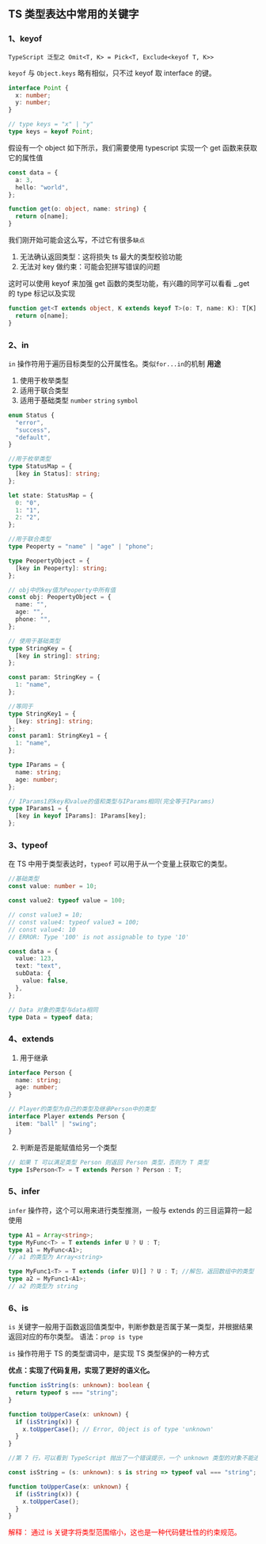 ## TS 类型表达中常用的关键字

### 1、keyof

`TypeScript 泛型之 Omit<T, K> = Pick<T, Exclude<keyof T, K>>`

`keyof` 与 `Object.keys` 略有相似，只不过 keyof 取 interface 的键。

```typescript
interface Point {
  x: number;
  y: number;
}

// type keys = "x" | "y"
type keys = keyof Point;
```

假设有一个 object 如下所示，我们需要使用 typescript 实现一个 get 函数来获取它的属性值

```typescript
const data = {
  a: 3,
  hello: "world",
};

function get(o: object, name: string) {
  return o[name];
}
```

我们刚开始可能会这么写，不过它有很多`缺点`

1. 无法确认返回类型：这将损失 ts 最大的类型校验功能
2. 无法对 key 做约束：可能会犯拼写错误的问题

这时可以使用 keyof 来加强 get 函数的类型功能，有兴趣的同学可以看看 \_.get 的 type 标记以及实现

```typescript
function get<T extends object, K extends keyof T>(o: T, name: K): T[K] {
  return o[name];
}
```

### 2、in

`in` 操作符用于遍历目标类型的公开属性名。类似`for...in`的机制
**用途**

1. 使用于枚举类型
2. 适用于联合类型
3. 适用于基础类型 `number` `string` `symbol`

```typescript
enum Status {
  "error",
  "success",
  "default",
}

//用于枚举类型
type StatusMap = {
  [key in Status]: string;
};

let state: StatusMap = {
  0: "0",
  1: "1",
  2: "2",
};

//用于联合类型
type Peoperty = "name" | "age" | "phone";

type PeopertyObject = {
  [key in Peoperty]: string;
};

// obj中的key值为Peoperty中所有值
const obj: PeopertyObject = {
  name: "",
  age: "",
  phone: "",
};

// 使用于基础类型
type StringKey = {
  [key in string]: string;
};

const param: StringKey = {
  1: "name",
};

//等同于
type StringKey1 = {
  [key: string]: string;
};
const param1: StringKey1 = {
  1: "name",
};

type IParams = {
  name: string;
  age: number;
};

// IParams1的key和value的值和类型与IParams相同(完全等于IParams)
type IParams1 = {
  [key in keyof IParams]: IParams[key];
};
```

### 3、typeof

在 TS 中用于类型表达时，`typeof` 可以用于从一个变量上获取它的类型。

```typescript
//基础类型
const value: number = 10;

const value2: typeof value = 100;

// const value3 = 10;
// const value4: typeof value3 = 100;
// const value4: 10
// ERROR: Type '100' is not assignable to type '10'

const data = {
  value: 123,
  text: "text",
  subData: {
    value: false,
  },
};

// Data 对象的类型与data相同
type Data = typeof data;
```

### 4、extends

1. 用于继承

```typescript
interface Person {
  name: string;
  age: number;
}

// Player的类型为自己的类型及继承Person中的类型
interface Player extends Person {
  item: "ball" | "swing";
}
```

2. 判断是否是能赋值给另一个类型

```typescript
// 如果 T 可以满足类型 Person 则返回 Person 类型，否则为 T 类型
type IsPerson<T> = T extends Person ? Person : T;
```

### 5、infer

`infer` 操作符，这个可以用来进行类型推测，一般与 extends 的三目运算符一起使用

```typescript
type A1 = Array<string>;
type MyFunc<T> = T extends infer U ? U : T;
type a1 = MyFunc<A1>;
// a1 的类型为 Array<string>

type MyFunc1<T> = T extends (infer U)[] ? U : T; //解包，返回数组中的类型
type a2 = MyFunc1<A1>;
// a2 的类型为 string
```

### 6、is

`is` 关键字一般用于函数返回值类型中，判断参数是否属于某一类型，并根据结果返回对应的布尔类型。
语法：`prop is type`

`is` 操作符用于 TS 的类型谓词中，是实现 TS 类型保护的一种方式

**优点：实现了代码复用，实现了更好的语义化。**

```typescript
function isString(s: unknown): boolean {
  return typeof s === "string";
}

function toUpperCase(x: unknown) {
  if (isString(x)) {
    x.toUpperCase(); // Error, Object is of type 'unknown'
  }
}

//第 7 行，可以看到 TypeScript 抛出了一个错误提示，一个 unknown 类型的对象不能进行 toUpperCase() 操作，可是在上一行明明已经通过 isString() 函数确认参数 x 为 string 类型，但是由于函数嵌套 TypeScript 不能进行正确的类型判断。

const isString = (s: unknown): s is string => typeof val === "string";

function toUpperCase(x: unknown) {
  if (isString(x)) {
    x.toUpperCase();
  }
}
```

<font color="red">解释： 通过 is 关键字将类型范围缩小，这也是一种代码健壮性的约束规范。</font>


